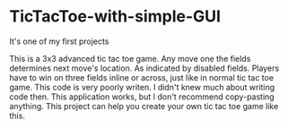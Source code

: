 # TicTacToe-with-simple-GUI
It's one of my first projects

This is a 3x3 advanced tic tac toe game.
Any move one the fields determines next move's location. As indicated by disabled fields. 
Players have to win on three fields inline or across, just like in normal tic tac toe game.
This code is very poorly writen. I didn't knew much about writing code then. 
This application works, but I don't recommend copy-pasting anything. 
This project can help you create your own tic tac toe game like this.
